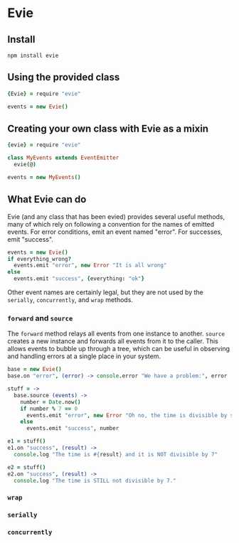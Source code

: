 # Evie

## Install

    npm install evie


## Using the provided class

```coffee
{Evie} = require "evie"

events = new Evie()
```

## Creating your own class with Evie as a mixin

```coffee
{evie} = require "evie"

class MyEvents extends EventEmitter
  evie(@)

events = new MyEvents()
```

## What Evie can do

Evie (and any class that has been evied) provides several useful methods, many
of which rely on following a convention for the names of emitted events.  For
error conditions, emit an event named "error".  For successes, emit "success".

```coffee
events = new Evie()
if everything_wrong?
  events.emit "error", new Error "It is all wrong"
else
  events.emit "success", {everything: "ok"}
```

Other event names are certainly legal, but they are not used by the
`serially`, `concurrently`, and `wrap` methods.

### `forward` and `source`

The `forward` method relays all events from one instance to another. `source`
creates a new instance and forwards all events from it to the caller.  This
allows events to bubble up through a tree, which can be useful in observing
and handling errors at a single place in your system.

```coffee
base = new Evie()
base.on "error", (error) -> console.error "We have a problem:", error

stuff = ->
  base.source (events) ->
    number = Date.now()
    if number % 7 == 0
      events.emit "error", new Error "Oh no, the time is divisible by seven!"
    else
      events.emit "success", number

e1 = stuff()
e1.on "success", (result) ->
  console.log "The time is #{result} and it is NOT divisible by 7"

e2 = stuff()
e2.on "success", (result) ->
  console.log "The time is STILL not divisible by 7."

```

### `wrap`

### `serially`

### `concurrently`



